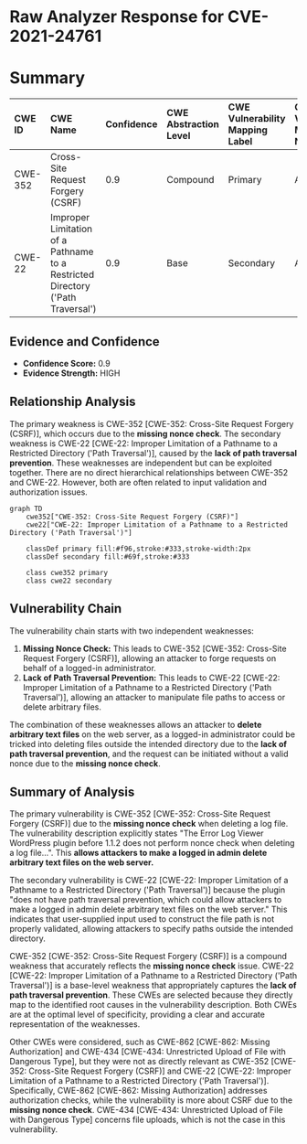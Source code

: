 # Raw Analyzer Response for CVE-2021-24761

# Summary
| CWE ID    | CWE Name                                                                       | Confidence | CWE Abstraction Level | CWE Vulnerability Mapping Label | CWE-Vulnerability Mapping Notes |
| :-------- | :----------------------------------------------------------------------------- | :--------- | :-------------------- | :------------------------------ | :------------------------------ |
| CWE-352   | Cross-Site Request Forgery (CSRF)                                              | 0.9        | Compound              | Primary                         | Allowed                         |
| CWE-22    | Improper Limitation of a Pathname to a Restricted Directory ('Path Traversal') | 0.9        | Base                  | Secondary                       | Allowed                         |

## Evidence and Confidence

*   **Confidence Score:** 0.9
*   **Evidence Strength:** HIGH

## Relationship Analysis
The primary weakness is CWE-352 [CWE-352: Cross-Site Request Forgery (CSRF)], which occurs due to the **missing nonce check**. The secondary weakness is CWE-22 [CWE-22: Improper Limitation of a Pathname to a Restricted Directory ('Path Traversal')], caused by the **lack of path traversal prevention**. These weaknesses are independent but can be exploited together. There are no direct hierarchical relationships between CWE-352 and CWE-22. However, both are often related to input validation and authorization issues.

```mermaid
graph TD
    cwe352["CWE-352: Cross-Site Request Forgery (CSRF)"]
    cwe22["CWE-22: Improper Limitation of a Pathname to a Restricted Directory ('Path Traversal')"]
    
    classDef primary fill:#f96,stroke:#333,stroke-width:2px
    classDef secondary fill:#69f,stroke:#333
    
    class cwe352 primary
    class cwe22 secondary
```

## Vulnerability Chain
The vulnerability chain starts with two independent weaknesses:
1.  **Missing Nonce Check:** This leads to CWE-352 [CWE-352: Cross-Site Request Forgery (CSRF)], allowing an attacker to forge requests on behalf of a logged-in administrator.
2.  **Lack of Path Traversal Prevention:** This leads to CWE-22 [CWE-22: Improper Limitation of a Pathname to a Restricted Directory ('Path Traversal')], allowing an attacker to manipulate file paths to access or delete arbitrary files.

The combination of these weaknesses allows an attacker to **delete arbitrary text files** on the web server, as a logged-in administrator could be tricked into deleting files outside the intended directory due to the **lack of path traversal prevention**, and the request can be initiated without a valid nonce due to the **missing nonce check**.

## Summary of Analysis
The primary vulnerability is CWE-352 [CWE-352: Cross-Site Request Forgery (CSRF)] due to the **missing nonce check** when deleting a log file. The vulnerability description explicitly states "The Error Log Viewer WordPress plugin before 1.1.2 does not perform nonce check when deleting a log file...". This **allows attackers to make a logged in admin delete arbitrary text files on the web server.**

The secondary vulnerability is CWE-22 [CWE-22: Improper Limitation of a Pathname to a Restricted Directory ('Path Traversal')] because the plugin "does not have path traversal prevention, which could allow attackers to make a logged in admin delete arbitrary text files on the web server." This indicates that user-supplied input used to construct the file path is not properly validated, allowing attackers to specify paths outside the intended directory.

CWE-352 [CWE-352: Cross-Site Request Forgery (CSRF)] is a compound weakness that accurately reflects the **missing nonce check** issue. CWE-22 [CWE-22: Improper Limitation of a Pathname to a Restricted Directory ('Path Traversal')] is a base-level weakness that appropriately captures the **lack of path traversal prevention**. These CWEs are selected because they directly map to the identified root causes in the vulnerability description. Both CWEs are at the optimal level of specificity, providing a clear and accurate representation of the weaknesses.

Other CWEs were considered, such as CWE-862 [CWE-862: Missing Authorization] and CWE-434 [CWE-434: Unrestricted Upload of File with Dangerous Type], but they were not as directly relevant as CWE-352 [CWE-352: Cross-Site Request Forgery (CSRF)] and CWE-22 [CWE-22: Improper Limitation of a Pathname to a Restricted Directory ('Path Traversal')]. Specifically, CWE-862 [CWE-862: Missing Authorization] addresses authorization checks, while the vulnerability is more about CSRF due to the **missing nonce check**. CWE-434 [CWE-434: Unrestricted Upload of File with Dangerous Type] concerns file uploads, which is not the case in this vulnerability.